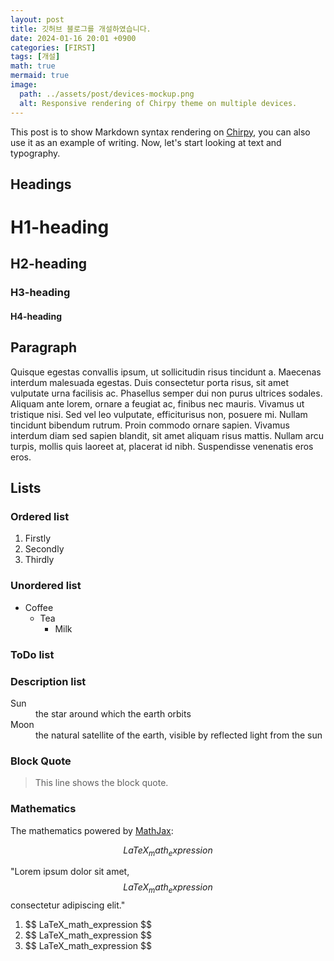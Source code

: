 ```yaml
---
layout: post
title: 깃허브 블로그를 개설하였습니다.
date: 2024-01-16 20:01 +0900
categories: [FIRST]
tags: [개설]
math: true
mermaid: true
image:
  path: ../assets/post/devices-mockup.png
  alt: Responsive rendering of Chirpy theme on multiple devices.
---
```

This post is to show Markdown syntax rendering on <a href="">Chirpy</a>, you can also use it as an example of writing. Now, let's start looking at text and typography.

<h2>Headings</h2>
<h1>H1-heading</h1>
<h2>H2-heading</h2>
<h3>H3-heading</h3>
<h4>H4-heading</h4>

<h2>Paragraph</h2>
<p>Quisque egestas convallis ipsum, ut sollicitudin risus tincidunt a. Maecenas interdum malesuada egestas. Duis consectetur porta risus, sit amet vulputate urna facilisis ac. Phasellus semper dui non purus ultrices sodales. Aliquam ante lorem, ornare a feugiat ac, finibus nec mauris. Vivamus ut tristique nisi. Sed vel leo vulputate, efficiturisus non, posuere mi. Nullam tincidunt bibendum rutrum. Proin commodo ornare sapien. Vivamus interdum diam sed sapien blandit, sit amet aliquam risus mattis. Nullam arcu turpis, mollis quis laoreet at, placerat id nibh. Suspendisse venenatis eros eros.</p>

<h2>Lists</h2>
<h3>Ordered list</h3>
<ol>
    <li>Firstly</li>
    <li>Secondly</li>
    <li>Thirdly</li>
</ol>

<h3>Unordered list</h3>
<ul style="list-style-type:disc;">
    <li>Coffee
        <ul style="list-style-type:circle;">
            <li>Tea
                <ul style="list-style-type:square;">
                    <li>Milk</li>
                </ul>
            </li>
        </ul>
    </li>
</ul>

<h3>ToDo list</h3>


<h3>Description list</h3>
<dl>
  <dt>Sun</dt>
  <dd>the star around which the earth orbits</dd>
  <dt>Moon</dt>
  <dd>the natural satellite of the earth, visible by reflected light from the sun</dd>
</dl>

<h3>Block Quote</h3>
<blockquote cite=
    "https://www.geeksforgeeks.org/html-tutorials/">
    <p>
        This line shows the block quote.
    </p>
</blockquote>


<h3>Mathematics</h3>
The mathematics powered by <a href="https://www.mathjax.org/#samples">MathJax</a>:

$$
LaTeX_math_expression
$$

<!-- Inline math in lines, NO blank lines -->

"Lorem ipsum dolor sit amet, $$ LaTeX_math_expression $$ consectetur adipiscing elit."

<!-- Inline math in lists, escape the first `$` -->

1. \$$ LaTeX_math_expression $$
2. \$$ LaTeX_math_expression $$
3. \$$ LaTeX_math_expression $$